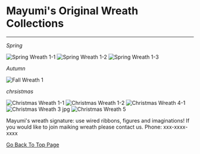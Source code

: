 
# Mayumi's Original Wreath Collections
----------------------------------------
*Spring*

![Spring Wreath 1-1](https://user-images.githubusercontent.com/55659971/66179175-ef932880-e6a2-11e9-899f-d9d7be003bf9.jpg)
![Spring Wreath 1-2](https://user-images.githubusercontent.com/55659971/66179191-fde14480-e6a2-11e9-9cdf-caa72b9b84fd.jpg)
![Spring Wreath 1-3](https://user-images.githubusercontent.com/55659971/66179194-020d6200-e6a3-11e9-8a98-324ad7d1c4a0.jpg)

*Autumn*

![Fall Wreath 1](https://user-images.githubusercontent.com/55659971/66179202-08034300-e6a3-11e9-8af2-28d181907718.jpg)

*chrsistmas*

![Christmas Wreath 1-1](https://user-images.githubusercontent.com/55659971/66179211-0c2f6080-e6a3-11e9-840d-fa3ec265a363.jpg)
![Christmas Wreath 1-2](https://user-images.githubusercontent.com/55659971/66179217-12bdd800-e6a3-11e9-8527-50adce65a1e0.jpg)
![Christmas Wreath 4-1](https://user-images.githubusercontent.com/55659971/66179228-1cdfd680-e6a3-11e9-9096-0cccfcc11972.jpg)
![Christmas Wreath 3 jpg](https://user-images.githubusercontent.com/55659971/66179232-210bf400-e6a3-11e9-8e27-8fb4d389c6ec.jpg)
![Christmas Wreath 5](https://user-images.githubusercontent.com/55659971/66179241-249f7b00-e6a3-11e9-8e11-bdcec275759f.jpg)


Mayumi's wreath signature: use wired ribbons, figures and imaginations!
If you would like to join maiking wreath please contact us.
Phone: xxx-xxxx-xxxx

[Go Back To Top Page](index)
